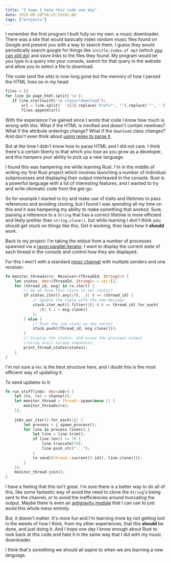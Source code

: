 ```yaml
---
title: "I hope I hate this code one day"
date: 2019-09-28T16:25:53+01:00
tags: ["projects"]
---
```


I remember the first program I built fully on my own: a music downloader. There was a site that would basically index random
music files found on Google and present you with a way to search them. I guess they would periodically search google 
for things like `intitle:index.of mp3` (which [you can still do](https://www.google.com/search?q=intitle:index.of%20+?last%20modified?%20+?parent%20directory?%20+(mp3|wma|ogg)%20-htm%20-html%20-php%20-asp)) 
and store links to the files they found. My program would let you type in a query into your console, search for that 
query in the website and allow you to select a file to download.

The code (and the site) is now long gone but the memory of how I parsed the HTML lives on in my head:

```python
files = []
for line in page_html.split('\n'):
   if line.startswith('<a class="download'):
       url = line.split(' ')[3].replace('href="', "").replace('"', '')
       files.append(url)
```

With the experience I've gained since I wrote that code I know how much is wrong with this. What if the HTML is 
minified and doesn't contain newlines? What if the attribute orderings change? What if the `download` class changes? 
And don't even think about [using regex to parse it](https://stackoverflow.com/questions/1732348/regex-match-open-tags-except-xhtml-self-contained-tags).

But at the time I didn't know how to parse HTML and I did not care. I think there's a certain liberty to that which you 
lose as you grow as a developer, and this hampers your ability to pick up a new language.

I found this was hampering me while learning Rust. I'm in the middle of writing my first Rust project which involves 
launching a number of individual subprocesses and displaying their output interleaved in the console. Rust is a powerful
language with a lot of interesting features, and I wanted to try and write idiomatic code from the get-go. 

So for example I started to try and make use of traits and lifetimes to pass references and avoiding cloning, but I 
found I was spending all my time on this and it was hampering my ability to make something that *worked*. Sure, passing 
a reference to a `String` that has a correct lifetime is more efficient and likely prettier than `string.clone()`, but 
while learning I don't think you should get stuck on things like this. Get it working, then learn how it **should** work.

Back to my project: I'm taking the stdout from a number of processes spawned via a [rayon parallel iterator](https://docs.rs/rayon/1.2.0/rayon/). 
I want to display the current state of each thread in the console and control how they are displayed.

For this I wen't with a standard [mpsc channel](https://doc.rust-lang.org/std/sync/mpsc/fn.channel.html) with multiple 
senders and one receiver:

```rust
fn monitor_threads(rx: Receiver<(ThreadId, String)>) {
    let states: Vec<(ThreadId, String)> = vec![];
    for (thread_id, msg) in rx.iter() {
        // Do we have this state in our states?
        if states.iter().any(|(t, _)| t == &thread_id) {
            // Update the tuple with the new message
            stack.iter_mut().filter(|t| t.0 == thread_id).for_each(
               |t| t.1 = msg.clone()
            );
        } else {
            // Push the job state to the vector
            stack.push((thread_id, msg.clone()));
        }
        // Display the states, and erase the previous output 
        //using ansii escape sequences.
        print_thread_states(states);
    }
}
```

I'm not sure a `Vec` is the best structure here, and I doubt this is the most efficient way of updating it.

To send updates to it:

```rust
fn run_stuff(jobs: Vec<Job>) {
    let (tx, rx) = channel();
    let monitor_thread = thread::spawn(move || {
        monitor_threads(rx);
    });
   
    jobs.par_iter().for_each(|j| {
        let process = j.spawn_process();
        for line in process.lines() {
            let line = line.trim();
            if line.len() >= 70 {
                line.truncate(70);
                line.push_str("...");
            }
            tx.send((thread::current().id(), line.clone()));
        }
    });
    monitor_thread.join();
}
```

I have a feeling that this isn't great. I'm sure there is a better way to do all of this, like some fantastic way of 
avoid the need to clone the `String`'s being sent to the channel, or to avoid the inefficiencies around truncating the 
output. Maybe there is even an [antigravity module](https://xkcd.com/353/) that I can use to just avoid this whole mess
entirely.

But, it doesn't matter. It's more fun and I'm learning more by not getting lost in the weeds of how I think, from my 
other experiences, that this **should** be done, and just doing it. And I hope one day I know enough about Rust to look
back at this code and hate it in the same way that I did with my music downloader. 

I think that's something we should all aspire to when we are learning a new language.